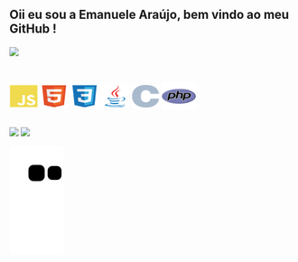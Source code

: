 ## Oii eu sou a Emanuele Araújo, bem vindo ao meu GitHub !
<div>
  <a>
    <img align="center"  src="https://github-readme-stats.vercel.app/api?username=manuaraujo15&layout=compact&theme=radical" />
  </a>
  <a href="https://github.com/manuaraujo15/github-readme-stats">
    
  </a>
</div>

##

<div style="display: inline_block"><br>
  <img align="center" alt="Js" height="40" width="50" src="https://raw.githubusercontent.com/devicons/devicon/master/icons/javascript/javascript-plain.svg"/>
  <img align="center" alt="HTML" height="40" width="50" src="https://raw.githubusercontent.com/devicons/devicon/master/icons/html5/html5-original.svg"/>
  <img align="center" alt="CSS" height="40" width="50" src="https://raw.githubusercontent.com/devicons/devicon/master/icons/css3/css3-original.svg"/>
  <img align="center" alt="java" height="40" width="50" src="https://raw.githubusercontent.com/devicons/devicon/master/icons/java/java-original.svg"/>
  <img align="center" alt="c" height="40" width="50" src="https://raw.githubusercontent.com/devicons/devicon/master/icons/c/c-original.svg"/>
  <img align="center" alt="php" height="50" width="60" src="https://raw.githubusercontent.com/devicons/devicon/master/icons/php/php-original.svg"/>



</div>
 
  ##
 
<div> 
  <a href = "mailto:contatoemanuelearaujo@gmail.com"><img src="https://img.shields.io/badge/-Gmail-%23333?style=for-the-badge&logo=gmail&logoColor=white" target="_blank"></a>
  <a href="https://www.linkedin.com/in/emanuele-fernanda-ferraz-de-araújo/" target="_blank"><img src="https://img.shields.io/badge/-LinkedIn-%230077B5?style=for-the-badge&logo=linkedin&logoColor=white" target="_blank"></a> 
  
</div>

![Snake animation](https://github.com/manuaraujo15/manuaraujo15/blob/output/github-contribution-grid-snake.svg?)

